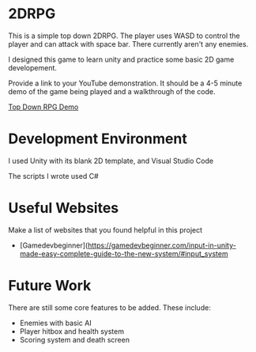 # 2DRPG

This is a simple top down 2DRPG. The player uses WASD to control the player and can attack with space bar. There currently aren't any enemies.

I designed this game to learn unity and practice some basic 2D game developement.

Provide a link to your YouTube demonstration.  It should be a 4-5 minute demo of the game being played and a walkthrough of the code.

[Top Down RPG Demo](https://youtu.be/1tg1IcyRHUs)

# Development Environment

I used Unity with its blank 2D template, and Visual Studio Code

The scripts I wrote used C#

# Useful Websites

Make a list of websites that you found helpful in this project
* [Gamedevbeginner](https://gamedevbeginner.com/input-in-unity-made-easy-complete-guide-to-the-new-system/#input_system

# Future Work

There are still some core features to be added. These include:
* Enemies with basic AI
* Player hitbox and health system
* Scoring system and death screen
